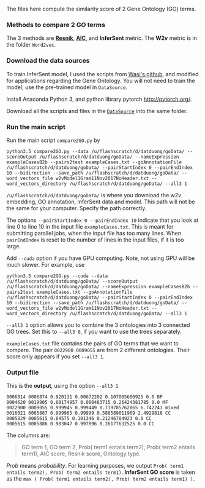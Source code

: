 The files here compute the similarity score of 2 Gene Ontology (GO) terms.

### Methods to compare 2 GO terms

The 3 methods are [**Resnik**](https://www.jair.org/media/514/live-514-1722-jair.pdf), [**AIC**](https://dl.acm.org/citation.cfm?id=2674838), and **InferSent** metric. The **W2v** metric is in the folder ```Word2vec```.  

### Download the data sources

To train InferSent model, I used the scripts from [Wasi's github](https://github.com/wasiahmad/universal_sentence_encoder), and modified for applications regarding the Gene Ontology. You will not need to train the model; use the pre-trained model in ```DataSource```. 

Install Anaconda Python 3, and python library pytorch http://pytorch.org/.

Download all the scripts and files in the [```DataSource```](https://github.com/datduong/NLPMethods2CompareGOterms/tree/master/DataSource) into the same folder. 

### Run the main script

Run the main script ```compare2GO.py``` by  

```
python3.5 compare2GO.py --data /u/flashscratch/d/datduong/goData/ --scoreOutput /u/flashscratch/d/datduong/goData/ --nameExpression exampleCasesB2b --pairs2test exampleCases.txt --goAnnotationFile /u/flashscratch/d/datduong/goData/ --pairStartIndex 0 --pairEndIndex 10 --bidirection --save_path /u/flashscratch/d/datduong/goData/ --word_vectors_file w2vModel1Gram11Nov2017NoHeader.txt --word_vectors_directory /u/flashscratch/d/datduong/goData/ --all3 1
```

```/u/flashscratch/d/datduong/goData/``` is where you download the w2v embedding, GO annotation, InferSent data and model. 
This path will not be the same for your computer. Specify the path correctly. 

The options ```--pairStartIndex 0 --pairEndIndex 10``` indicate that you look at line 0 to line 10 in the input file ```exampleCases.txt```. This is meant for submitting parallel jobs, when the input file has too many lines. When ```pairEndIndex``` is reset to the number of lines in the input files, if it is too large. 

Add ```--cuda``` option if you have GPU computing. Note, not using GPU will be much slower. For example, use 
```
python3.5 compare2GO.py --cuda --data /u/flashscratch/d/datduong/goData/ --scoreOutput /u/flashscratch/d/datduong/goData/ --nameExpression exampleCasesB2b --pairs2test exampleCases.txt --goAnnotationFile /u/flashscratch/d/datduong/goData/ --pairStartIndex 0 --pairEndIndex 10 --bidirection --save_path /u/flashscratch/d/datduong/goData/ --word_vectors_file w2vModel1Gram11Nov2017NoHeader.txt --word_vectors_directory /u/flashscratch/d/datduong/goData/ --all3 1
```

```--all3 1``` option allows you to combine the 3 ontologies into 3 connected GO trees. Set this to ```--all3 0```, if you want to use the trees separately. 

```exampleCases.txt``` file contains the pairs of GO terms that we want to compare. The pair ```0022900 0009055``` are from 2 different ontologies. Their score only appears if you set ```--all3 1```.

### Output file

This is the **output**, using the option ```--all3 1```

```
0006814 0006874 0.920131 0.00672202 0.107005600925 0.0 BP
0004620 0019905 0.00174957 0.000463715 0.26424381785 0.0 MF
0022900 0009055 0.999945 0.999449 0.719785762065 6.742243 mixed
0016021 0005887 0.999985 0.99999 0.588589011969 2.4929818 CC
0005829 0005615 0.84575 0.101346 0.21246784923 0.0 CC
0005615 0005886 0.983047 0.997896 0.26177632525 0.0 CC
```

The columns are: 
> GO term 1, GO term 2, Prob( term1 entails term2), Prob( term2 entails term1), AIC score, Resnik score, Ontology type. 

*Prob* means *probability*. For learning purposes, we output ```Prob( term1 entails term2), Prob( term2 entails term1)```. **InferSent GO score** is taken as the ```max ( Prob( term1 entails term2), Prob( term2 entails term1) )```. 
